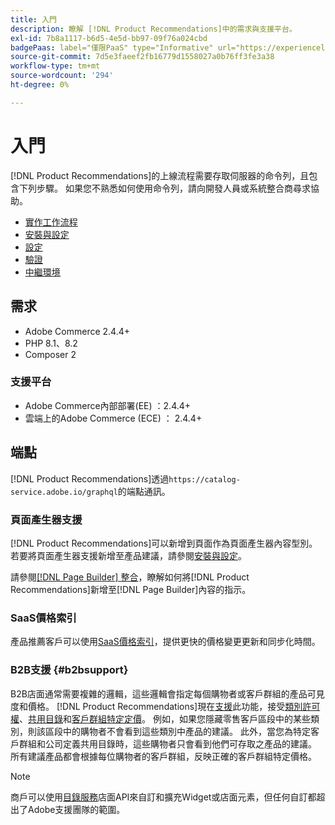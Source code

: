```yaml
---
title: 入門
description: 瞭解 [!DNL Product Recommendations]中的需求與支援平台。
exl-id: 7b8a1117-b6d5-4e5d-bb97-09f76a024cbd
badgePaas: label="僅限PaaS" type="Informative" url="https://experienceleague.adobe.com/zh-hant/docs/commerce/user-guides/product-solutions" tooltip="僅適用於雲端專案(Adobe管理的PaaS基礎結構)和內部部署專案的Adobe Commerce 。"
source-git-commit: 7d5e3faeef2fb16779d1558027a0b76ff3fe3a38
workflow-type: tm+mt
source-wordcount: '294'
ht-degree: 0%

---
```


# 入門

[!DNL Product Recommendations]的上線流程需要存取伺服器的命令列，且包含下列步驟。 如果您不熟悉如何使用命令列，請向開發人員或系統整合商尋求協助。

- [實作工作流程](implementation-workflow.md)
- [安裝與設定](install-configure.md)
- [設定](settings.md)
- [驗證](https://developer.adobe.com/commerce/services/shared-services/storefront-events/collector/verify/)
- [中繼環境](staging-environment.md)

## 需求

- Adobe Commerce 2.4.4+
- PHP 8.1、8.2
- Composer 2

### 支援平台

- Adobe Commerce內部部署(EE) ：2.4.4+
- 雲端上的Adobe Commerce (ECE) ： 2.4.4+

## 端點

[!DNL Product Recommendations]透過`https://catalog-service.adobe.io/graphql`的端點通訊。

### 頁面產生器支援

[!DNL Product Recommendations]可以新增到頁面作為頁面產生器內容型別。 若要將頁面產生器支援新增至產品建議，請參閱[安裝與設定](install-configure.md)。

請參閱[[!DNL Page Builder] 整合](page-builder.md)，瞭解如何將[!DNL Product Recommendations]新增至[!DNL Page Builder]內容的指示。

### SaaS價格索引

產品推薦客戶可以使用[SaaS價格索引](../price-index/price-indexing.md)，提供更快的價格變更更新和同步化時間。

### B2B支援 {#b2bsupport}

B2B店面通常需要複雜的邏輯，這些邏輯會指定每個購物者或客戶群組的產品可見度和價格。 [!DNL Product Recommendations]現在[支援](release-notes.md)此功能，接受[類別許可權](https://experienceleague.adobe.com/docs/commerce-admin/catalog/categories/category-permissions.html?lang=zh-Hant)、[共用目錄](https://experienceleague.adobe.com/docs/commerce-admin/b2b/shared-catalogs/catalog-shared.html?lang=zh-Hant)和[客戶群組特定定價](https://experienceleague.adobe.com/docs/commerce-admin/catalog/products/pricing/pricing-advanced.html?lang=zh-Hant)。 例如，如果您隱藏零售客戶區段中的某些類別，則該區段中的購物者不會看到這些類別中產品的建議。 此外，當您為特定客戶群組和公司定義共用目錄時，這些購物者只會看到他們可存取之產品的建議。 所有建議產品都會根據每位購物者的客戶群組，反映正確的客戶群組特定價格。

>[!NOTE]
>
>商戶可以使用[目錄服務](../catalog-service/overview.md)店面API來自訂和擴充Widget或店面元素，但任何自訂都超出了Adobe支援團隊的範圍。
